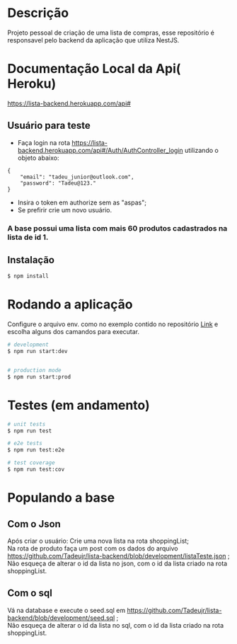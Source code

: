 # Descrição

Projeto pessoal de criação de uma lista de compras, esse repositório é responsavel pelo backend da aplicação que utiliza NestJS.

# Documentação Local da Api( Heroku) <br>
https://lista-backend.herokuapp.com/api#



## Usuário para teste <br>
* Faça login na rota https://lista-backend.herokuapp.com/api#/Auth/AuthController_login utilizando o objeto abaixo:<br>
```
{
    "email": "tadeu_junior@outlook.com",
    "password": "Tadeu@123."
}

```
* Insira o token em authorize sem as "aspas";
* Se prefirir crie um novo usuário.<br>

### A base possui uma lista com mais 60 produtos cadastrados na lista de id 1.


## Instalação

```bash
$ npm install
```

# Rodando a aplicação
Configure o arquivo env. como no exemplo contido no repositório <a href="https://github.com/Tadeujr/lista-backend/blob/development/.env.example">Link</a> e escolha alguns dos camandos para executar.
```bash
# development
$ npm run start:dev


# production mode
$ npm run start:prod
```

# Testes (em andamento)

```bash
# unit tests
$ npm run test

# e2e tests
$ npm run test:e2e

# test coverage
$ npm run test:cov
```


# Populando a base
## Com o Json
Após criar o usuário:
 Crie uma nova lista na rota shoppingList;<br>
 Na rota de produto faça um post com os dados do arquivo https://github.com/Tadeujr/lista-backend/blob/development/listaTeste.json ;<br>
 Não esqueça de alterar o id da lista no json, com o id da lista criado na rota shoppingList.
 
## Com o sql
  Vá na database e execute o seed.sql em https://github.com/Tadeujr/lista-backend/blob/development/seed.sql ;<br>
  Não esqueça de alterar o id da lista no sql, com o id da lista criado na rota shoppingList.
